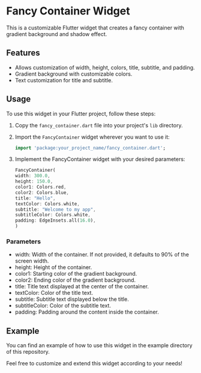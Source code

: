 # Fancy Container Widget

This is a customizable Flutter widget that creates a fancy container with gradient background and shadow effect.

## Features

- Allows customization of width, height, colors, title, subtitle, and padding.
- Gradient background with customizable colors.
- Text customization for title and subtitle.

## Usage

To use this widget in your Flutter project, follow these steps:

1. Copy the `fancy_container.dart` file into your project's `lib` directory.

2. Import the `FancyContainer` widget wherever you want to use it:
   ```dart
   import 'package:your_project_name/fancy_container.dart';
   ```
3. Implement the FancyContainer widget with your desired parameters:

   ```dart
   FancyContainer(
   width: 300.0,
   height: 150.0,
   color1: Colors.red,
   color2: Colors.blue,
   title: "Hello",
   textColor: Colors.white,
   subtitle: "Welcome to my app",
   subtitleColor: Colors.white,
   padding: EdgeInsets.all(16.0),
   )
   ```

### Parameters

- width: Width of the container. If not provided, it defaults to 90% of the screen width.
- height: Height of the container.
- color1: Starting color of the gradient background.
- color2: Ending color of the gradient background.
- title: Title text displayed at the center of the container.
- textColor: Color of the title text.
- subtitle: Subtitle text displayed below the title.
- subtitleColor: Color of the subtitle text.
- padding: Padding around the content inside the container.

## Example

You can find an example of how to use this widget in the example directory of this repository.

Feel free to customize and extend this widget according to your needs!
